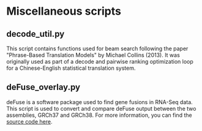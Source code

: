 # Miscellaneous scripts

## decode_util.py
This script contains functions used for beam search following the paper "Phrase-Based Translation Models" by Michael Collins (2013).
It was originally used as part of a decode and pairwise ranking optimization loop for a Chinese-English statistical translation system. 

## deFuse_overlay.py
deFuse is a software package used to find gene fusions in RNA-Seq data. This script is used to convert and compare deFuse output between the two assemblies, GRCh37 and GRCh38.
For more information, you can find the <a href="http://compbio.bccrc.ca/software/defuse/">source code here</a>.
